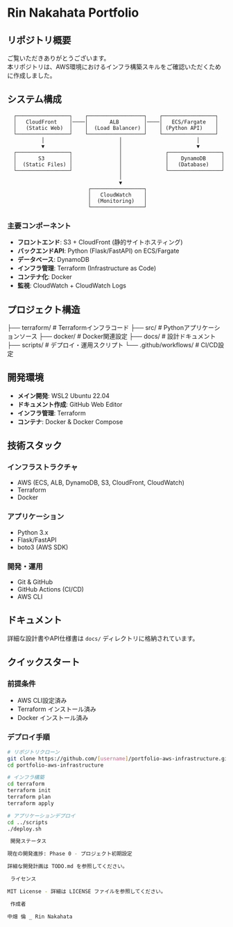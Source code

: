   # Rin Nakahata Portfolio

  ##  リポジトリ概要
  ご覧いただきありがとうございます。  
  本リポジトリは、AWS環境におけるインフラ構築スキルをご確認いただくために作成しました。

  ##  システム構成
```
  ┌─────────────────┐    ┌──────────────────┐    ┌─────────────────┐
  │   CloudFront    │────│       ALB        │────│   ECS/Fargate   │
  │   (Static Web)  │    │  (Load Balancer) │    │ (Python API)    │
  └─────────────────┘    └──────────────────┘    └─────────────────┘
           │                        │                        │
           ▼                        │                        ▼
  ┌─────────────────┐               │              ┌─────────────────┐
  │       S3        │               │              │    DynamoDB     │
  │  (Static Files) │               │              │   (Database)    │
  └─────────────────┘               │              └─────────────────┘
                                    │
                                    ▼
                          ┌─────────────────┐
                          │   CloudWatch    │
                          │  (Monitoring)   │
                          └─────────────────┘
```
  ### 主要コンポーネント
  - **フロントエンド**: S3 + CloudFront (静的サイトホスティング)
  - **バックエンドAPI**: Python (Flask/FastAPI) on ECS/Fargate
  - **データベース**: DynamoDB
  - **インフラ管理**: Terraform (Infrastructure as Code)
  - **コンテナ化**: Docker
  - **監視**: CloudWatch + CloudWatch Logs

  ##  プロジェクト構造

  ├── terraform/          # Terraformインフラコード
  ├── src/                # Pythonアプリケーションソース
  ├── docker/            # Docker関連設定
  ├── docs/              # 設計ドキュメント
  ├── scripts/           # デプロイ・運用スクリプト
  └── .github/workflows/ # CI/CD設定

  ##  開発環境

  - **メイン開発**: WSL2 Ubuntu 22.04
  - **ドキュメント作成**: GitHub Web Editor
  - **インフラ管理**: Terraform
  - **コンテナ**: Docker & Docker Compose

  ##  技術スタック

  ### インフラストラクチャ
  - AWS (ECS, ALB, DynamoDB, S3, CloudFront, CloudWatch)
  - Terraform
  - Docker

  ### アプリケーション
  - Python 3.x
  - Flask/FastAPI
  - boto3 (AWS SDK)

  ### 開発・運用
  - Git & GitHub
  - GitHub Actions (CI/CD)
  - AWS CLI

  ##  ドキュメント

  詳細な設計書やAPI仕様書は `docs/` ディレクトリに格納されています。

  ##  クイックスタート

  ### 前提条件
  - AWS CLI設定済み
  - Terraform インストール済み
  - Docker インストール済み

  ### デプロイ手順
  ```bash
  # リポジトリクローン
  git clone https://github.com/[username]/portfolio-aws-infrastructure.git
  cd portfolio-aws-infrastructure

  # インフラ構築
  cd terraform
  terraform init
  terraform plan
  terraform apply

  # アプリケーションデプロイ
  cd ../scripts
  ./deploy.sh

   開発ステータス

  現在の開発進捗: Phase 0 - プロジェクト初期設定

  詳細な開発計画は TODO.md を参照してください。

   ライセンス

  MIT License - 詳細は LICENSE ファイルを参照してください。

   作成者

  中畑 倫 _ Rin Nakahata

